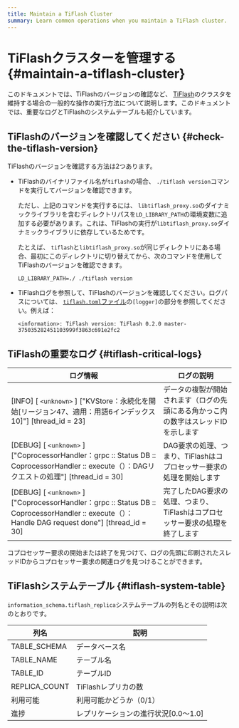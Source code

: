 ```yaml
---
title: Maintain a TiFlash Cluster
summary: Learn common operations when you maintain a TiFlash cluster.
---
```


# TiFlashクラスターを管理する {#maintain-a-tiflash-cluster}

このドキュメントでは、TiFlashのバージョンの確認など、 [TiFlash](/tiflash/tiflash-overview.md)のクラスタを維持する場合の一般的な操作の実行方法について説明します。このドキュメントでは、重要なログとTiFlashのシステムテーブルも紹介しています。

## TiFlashのバージョンを確認してください {#check-the-tiflash-version}

TiFlashのバージョンを確認する方法は2つあります。

-   TiFlashのバイナリファイル名が`tiflash`の場合、 `./tiflash version`コマンドを実行してバージョンを確認できます。

    ただし、上記のコマンドを実行するには、 `libtiflash_proxy.so`のダイナミックライブラリを含むディレクトリパスを`LD_LIBRARY_PATH`の環境変数に追加する必要があります。これは、TiFlashの実行が`libtiflash_proxy.so`ダイナミックライブラリに依存しているためです。

    たとえば、 `tiflash`と`libtiflash_proxy.so`が同じディレクトリにある場合、最初にこのディレクトリに切り替えてから、次のコマンドを使用してTiFlashのバージョンを確認できます。

    
    ```shell
    LD_LIBRARY_PATH=./ ./tiflash version
    ```

-   TiFlashログを参照して、TiFlashのバージョンを確認してください。ログパスについては、 [`tiflash.toml`ファイル](/tiflash/tiflash-configuration.md#configure-the-tiflashtoml-file)の`[logger]`の部分を参照してください。例えば：

    ```
    <information>: TiFlash version: TiFlash 0.2.0 master-375035282451103999f3863c691e2fc2
    ```

## TiFlashの重要なログ {#tiflash-critical-logs}

| ログ情報                                                                                                                                                   | ログの説明                                       |
| ------------------------------------------------------------------------------------------------------------------------------------------------------ | ------------------------------------------- |
| [INFO] [ `<unknown>` ] [&quot;KVStore：永続化を開始[リージョン47、適用：用語6インデックス10]&quot;] [thread_id = 23]                                                           | データの複製が開始されます（ログの先頭にある角かっこ内の数字はスレッドIDを示します  |
| [DEBUG] [ `<unknown>` ] [&quot;CoprocessorHandler：grpc :: Status DB :: CoprocessorHandler :: execute（）：DAGリクエストの処理&quot;] [thread_id = 30]             | DAG要求の処理、つまり、TiFlashはコプロセッサー要求の処理を開始します     |
| [DEBUG] [ `<unknown>` ] [&quot;CoprocessorHandler：grpc :: Status DB :: CoprocessorHandler :: execute（）：Handle DAG request done&quot;] [thread_id = 30] | 完了したDAG要求の処理、つまり、TiFlashはコプロセッサー要求の処理を終了します |

コプロセッサー要求の開始または終了を見つけて、ログの先頭に印刷されたスレッドIDからコプロセッサー要求の関連ログを見つけることができます。

## TiFlashシステムテーブル {#tiflash-system-table}

`information_schema.tiflash_replica`システムテーブルの列名とその説明は次のとおりです。

| 列名            | 説明                     |
| ------------- | ---------------------- |
| TABLE_SCHEMA  | データベース名                |
| TABLE_NAME    | テーブル名                  |
| TABLE_ID      | テーブルID                 |
| REPLICA_COUNT | TiFlashレプリカの数          |
| 利用可能          | 利用可能かどうか（0/1）          |
| 進捗            | レプリケーションの進行状況[0.0〜1.0] |
